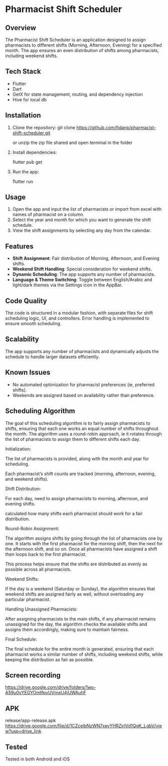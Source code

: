 # Pharmacist Shift Scheduler

## Overview
The Pharmacist Shift Scheduler is an application designed to assign pharmacists to different shifts (Morning, Afternoon, Evening) for a specified month. The app ensures an even distribution of shifts among pharmacists, including weekend shifts.

## Tech Stack
- Flutter
- Dart
- GetX for state management, routing, and dependency injection
- Hive for local db

## Installation
1. Clone the repository:
    git clone https://github.com/fidanp/pharmacist-shift-scheduler.git

    or unzip the zip file shared and open terminal in the folder

2. Install dependencies:
 
    flutter pub get

3. Run the app:

    flutter run


## Usage
1. Open the app and input the list of pharmacists or import from excel with names of pharmacist on a column.
2. Select the year and month for which you want to generate the shift schedule.
3. View the shift assignments by selecting any day from the calendar.

## Features
- **Shift Assignment**: Fair distribution of Morning, Afternoon, and Evening shifts.
- **Weekend Shift Handling**: Special consideration for weekend shifts.
- **Dynamic Scheduling**: The app supports any number of pharmacists.
- **Language & Theme Switching**: Toggle between English/Arabic and light/dark themes via the Settings icon in the AppBar.

## Code Quality
The code is structured in a modular fashion, with separate files for shift scheduling logic, UI, and controllers. Error handling is implemented to ensure smooth scheduling.

## Scalability
The app supports any number of pharmacists and dynamically adjusts the schedule to handle larger datasets efficiently.

## Known Issues
- No automated optimization for pharmacist preferences (ie, preferred shifts).
- Weekends are assigned based on availability rather than preference.

## Scheduling Algorithm
The goal of this scheduling algorithm is to fairly assign pharmacists to shifts, ensuring that each one works an equal number of shifts throughout the month. The algorithm uses a round-robin approach, ie it rotates through the list of pharmacists to assign them to different shifts each day.

Initialization:

The list of pharmacists is provided, along with the month and year for scheduling.

Each pharmacist’s shift counts are tracked (morning, afternoon, evening, and weekend shifts).

Shift Distribution:

For each day, need to assign pharmacists to morning, afternoon, and evening shifts.

calculated how many shifts each pharmacist should work for a fair distribution.

Round-Robin Assignment:

The algorithm assigns shifts by going through the list of pharmacists one by one. It starts with the first pharmacist for the morning shift, then the next for the afternoon shift, and so on. Once all pharmacists have assigned a shift then loops back to the first pharmacist.

This process helps ensure that the shifts are distributed as evenly as possible across all pharmacists.

Weekend Shifts:

If the day is a weekend (Saturday or Sunday), the algorithm ensures that weekend shifts are assigned fairly as well, without overloading any particular pharmacist.

Handling Unassigned Pharmacists:

After assigning pharmacists to the main shifts, if any pharmacist remains unassigned for the day, the algorithm checks the available shifts and assigns them accordingly, making sure to maintain fairness.

Final Schedule:

The final schedule for the entire month is generated, ensuring that each pharmacist works a similar number of shifts, including weekend shifts, while keeping the distribution as fair as possible.

## Screen recording
https://drive.google.com/drive/folders/1wo-A59u0vYEGYOmtfpvUVmeU4jUWAuhF

## APK
release/app-release.apk
https://drive.google.com/file/d/1CZcelbNzWN7xevYHRZirIVd1QgK_LgbV/view?usp=drive_link

## Tested
Tested in both Android and iOS